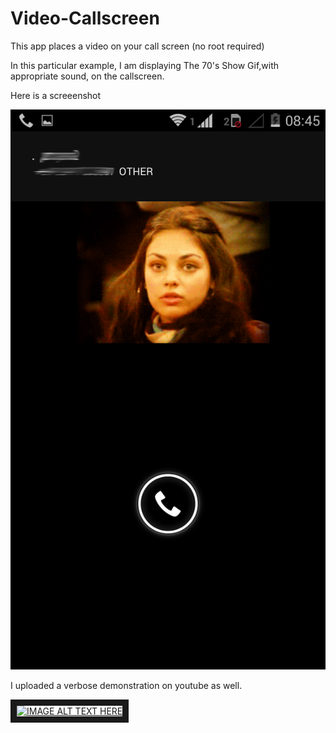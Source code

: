 Video-Callscreen
================

This app places a video on your call screen (no root required)

In this particular example, I am displaying The 70's Show Gif,with appropriate sound, on the callscreen. 

Here is a screeenshot

![alt text](https://raw.githubusercontent.com/sauravtom/Video-Callscreen/master/Screenshot.png "Logo Title Text 1")


I uploaded a verbose demonstration on youtube as well.

<a href="http://www.youtube.com/watch?feature=player_embedded&v=2b8Z0msJlv8
" target="_blank"><img src="http://img.youtube.com/vi/2b8Z0msJlv8/0.jpg" 
alt="IMAGE ALT TEXT HERE" width="240" height="180" border="10" /></a>
